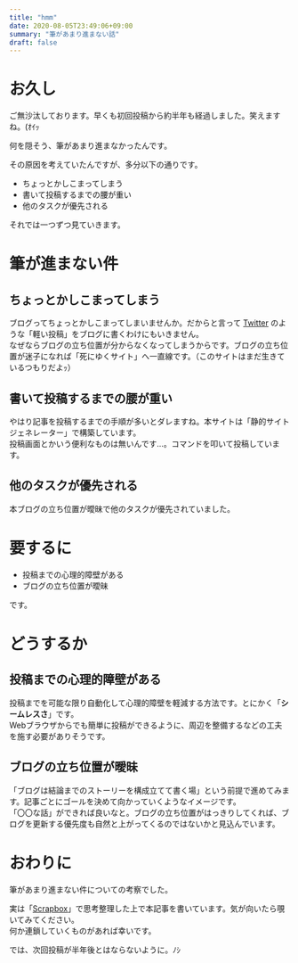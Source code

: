 ```yaml
---
title: "hmm"
date: 2020-08-05T23:49:06+09:00
summary: "筆があまり進まない話"
draft: false
---
```

# お久し
ご無沙汰しております。早くも初回投稿から約半年も経過しました。笑えますね。(ｵｲｯ

何を隠そう、筆があまり進まなかったんです。

その原因を考えていたんですが、多分以下の通りです。
* ちょっとかしこまってしまう
* 書いて投稿するまでの腰が重い
* 他のタスクが優先される

それでは一つずつ見ていきます。

# 筆が進まない件
## ちょっとかしこまってしまう
ブログってちょっとかしこまってしまいませんか。だからと言って [Twitter](https://twitter.com) のような「軽い投稿」をブログに書くわけにもいきません。  
なぜならブログの立ち位置が分からなくなってしまうからです。ブログの立ち位置が迷子になれば「死にゆくサイト」へ一直線です。（このサイトはまだ生きているつもりだよｯ）

## 書いて投稿するまでの腰が重い
やはり記事を投稿するまでの手順が多いとダレますね。本サイトは「静的サイトジェネレーター」で構築しています。  
投稿画面とかいう便利なものは無いんです...。コマンドを叩いて投稿しています。

## 他のタスクが優先される
本ブログの立ち位置が曖昧で他のタスクが優先されていました。

# 要するに
- 投稿までの心理的障壁がある
- ブログの立ち位置が曖昧

です。

# どうするか
## 投稿までの心理的障壁がある
投稿までを可能な限り自動化して心理的障壁を軽減する方法です。とにかく「**シームレスさ**」です。  
Webブラウザからでも簡単に投稿ができるように、周辺を整備するなどの工夫を施す必要がありそうです。

## ブログの立ち位置が曖昧
「ブログは結論までのストーリーを構成立てて書く場」という前提で進めてみます。記事ごとにゴールを決めて向かっていくようなイメージです。  
「〇〇な話」ができれば良いなと。ブログの立ち位置がはっきりしてくれば、ブログを更新する優先度も自然と上がってくるのではないかと見込んでいます。

# おわりに
筆があまり進まない件についての考察でした。

実は「[Scrapbox](https://scrapbox.io/suna-64354306/Scrapbox)」で思考整理した上で本記事を書いています。気が向いたら覗いてみてください。  
何か連鎖していくものがあれば幸いです。

では、次回投稿が半年後とはならないように。ﾉｼ
